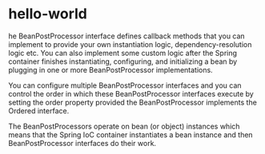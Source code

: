 # hello-world
he BeanPostProcessor interface defines callback methods that you can implement to provide your own instantiation logic, dependency-resolution logic etc. You can also implement some custom logic after the Spring container finishes instantiating, configuring, and initializing a bean by plugging in one or more BeanPostProcessor implementations.

You can configure multiple BeanPostProcessor interfaces and you can control the order in which these BeanPostProcessor interfaces execute by setting the order property provided the BeanPostProcessor implements the Ordered interface.

The BeanPostProcessors operate on bean (or object) instances which means that the Spring IoC container instantiates a bean instance and then BeanPostProcessor interfaces do their work.


